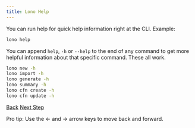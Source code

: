 ```yaml
---
title: Lono Help
---
```


You can run help for quick help information right at the CLI.  Example:

```sh
lono help
```

You can append `help`, `-h` or `--help` to the end of any command to get more helpful information about that specific command.  These all work.

```sh
lono new -h
lono import -h
lono generate -h
lono summary -h
lono cfn create -h
lono cfn update -h
```

<a id="prev" class="btn btn-basic" href="{% link _docs/guard.md %}">Back</a>
<a id="next" class="btn btn-primary" href="{% link _docs/next-steps.md %}">Next Step</a>
<p class="keyboard-tip">Pro tip: Use the <- and -> arrow keys to move back and forward.</p>
